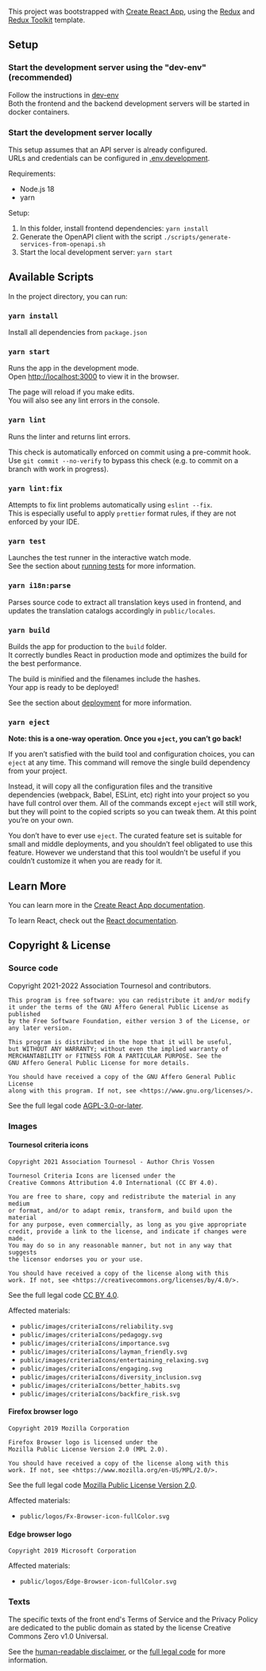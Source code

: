 This project was bootstrapped with [Create React App](https://github.com/facebook/create-react-app), using the [Redux](https://redux.js.org/) and [Redux Toolkit](https://redux-toolkit.js.org/) template.

## Setup

### Start the development server using the "dev-env" (recommended)

Follow the instructions in [dev-env](../dev-env/README.md)  
Both the frontend and the backend development servers will be started in docker containers.

### Start the development server locally

This setup assumes that an API server is already configured.  
URLs and credentials can be configured in [.env.development](./.env.development).

Requirements:
 * Node.js 18
 * yarn

Setup:
1. In this folder, install frontend dependencies: `yarn install`
2. Generate the OpenAPI client with the script `./scripts/generate-services-from-openapi.sh`
3. Start the local development server: `yarn start`

## Available Scripts

In the project directory, you can run:

### `yarn install`

Install all dependencies from `package.json`

### `yarn start`

Runs the app in the development mode.<br />
Open [http://localhost:3000](http://localhost:3000) to view it in the browser.

The page will reload if you make edits.<br />
You will also see any lint errors in the console.

### `yarn lint`

Runs the linter and returns lint errors.

This check is automatically enforced on commit using a pre-commit hook. Use `git commit --no-verify` to bypass this check (e.g. to commit on a branch with work in progress).

### `yarn lint:fix`

Attempts to fix lint problems automatically using `eslint --fix`.<br />
This is especially useful to apply `prettier` format rules, if they are not enforced by your IDE.

### `yarn test`

Launches the test runner in the interactive watch mode.<br />
See the section about [running tests](https://facebook.github.io/create-react-app/docs/running-tests) for more information.

### `yarn i18n:parse`

Parses source code to extract all translation keys used in frontend, and updates the translation catalogs accordingly in `public/locales`.

### `yarn build`

Builds the app for production to the `build` folder.<br />
It correctly bundles React in production mode and optimizes the build for the best performance.

The build is minified and the filenames include the hashes.<br />
Your app is ready to be deployed!

See the section about [deployment](https://facebook.github.io/create-react-app/docs/deployment) for more information.

### `yarn eject`

**Note: this is a one-way operation. Once you `eject`, you can’t go back!**

If you aren’t satisfied with the build tool and configuration choices, you can `eject` at any time. This command will remove the single build dependency from your project.

Instead, it will copy all the configuration files and the transitive dependencies (webpack, Babel, ESLint, etc) right into your project so you have full control over them. All of the commands except `eject` will still work, but they will point to the copied scripts so you can tweak them. At this point you’re on your own.

You don’t have to ever use `eject`. The curated feature set is suitable for small and middle deployments, and you shouldn’t feel obligated to use this feature. However we understand that this tool wouldn’t be useful if you couldn’t customize it when you are ready for it.

## Learn More

You can learn more in the [Create React App documentation](https://facebook.github.io/create-react-app/docs/getting-started).

To learn React, check out the [React documentation](https://reactjs.org/).

## Copyright & License

### Source code

Copyright 2021-2022 Association Tournesol and contributors.

    This program is free software: you can redistribute it and/or modify
    it under the terms of the GNU Affero General Public License as published
    by the Free Software Foundation, either version 3 of the License, or
    any later version.

    This program is distributed in the hope that it will be useful,
    but WITHOUT ANY WARRANTY; without even the implied warranty of
    MERCHANTABILITY or FITNESS FOR A PARTICULAR PURPOSE. See the
    GNU Affero General Public License for more details.

    You should have received a copy of the GNU Affero General Public License
    along with this program. If not, see <https://www.gnu.org/licenses/>.

See the full legal code [AGPL-3.0-or-later][lic-frontend-agpl-3.0-or-later].

### Images

#### Tournesol criteria icons

    Copyright 2021 Association Tournesol - Author Chris Vossen

    Tournesol Criteria Icons are licensed under the
    Creative Commons Attribution 4.0 International (CC BY 4.0).

    You are free to share, copy and redistribute the material in any medium
    or format, and/or to adapt remix, transform, and build upon the material
    for any purpose, even commercially, as long as you give appropriate
    credit, provide a link to the license, and indicate if changes were made.
    You may do so in any reasonable manner, but not in any way that suggests
    the licensor endorses you or your use.

    You should have received a copy of the license along with this
    work. If not, see <https://creativecommons.org/licenses/by/4.0/>.

See the full legal code [CC BY 4.0][lic-frontend-cc-by-4.0].

Affected materials:
- `public/images/criteriaIcons/reliability.svg`
- `public/images/criteriaIcons/pedagogy.svg`
- `public/images/criteriaIcons/importance.svg`
- `public/images/criteriaIcons/layman_friendly.svg`
- `public/images/criteriaIcons/entertaining_relaxing.svg`
- `public/images/criteriaIcons/engaging.svg`
- `public/images/criteriaIcons/diversity_inclusion.svg`
- `public/images/criteriaIcons/better_habits.svg`
- `public/images/criteriaIcons/backfire_risk.svg`

[lic-frontend-agpl-3.0-or-later]: ./LICENSE.AGPL-3.0-or-later.txt
[lic-frontend-cc-by-4.0]: ./LICENSE.CC-BY-4.0.txt
[lic-frontend-mpl-2.0]: ./LICENSE.MPL-2.0.txt

#### Firefox browser logo

    Copyright 2019 Mozilla Corporation

    Firefox Browser logo is licensed under the
    Mozilla Public License Version 2.0 (MPL 2.0).

    You should have received a copy of the license along with this
    work. If not, see <https://www.mozilla.org/en-US/MPL/2.0/>.

See the full legal code
[Mozilla Public License Version 2.0][lic-frontend-mpl-2.0].

Affected materials:
- `public/logos/Fx-Browser-icon-fullColor.svg`

#### Edge browser logo

    Copyright 2019 Microsoft Corporation

Affected materials:
- `public/logos/Edge-Browser-icon-fullColor.svg`

### Texts

The specific texts of the front end's Terms of Service and the Privacy Policy
are dedicated to the public domain as stated by the license Creative Commons
Zero v1.0 Universal.

See the [human-readable disclaimer][cc0-1.0-disclaimer], or the
[full legal code][cc0-1.0-full-legalcode] for more information.

[cc0-1.0-disclaimer]: https://creativecommons.org/publicdomain/zero/1.0/
[cc0-1.0-full-legalcode]: https://creativecommons.org/publicdomain/zero/1.0/legalcode
